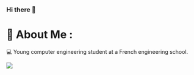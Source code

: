 ### Hi there 👋

# 💫 About Me :
💻 Young computer engineering student at a French engineering school.<br>

![](https://github-readme-stats.vercel.app/api/top-langs/?username=SeyZiiZ&theme=buefy&hide_border=false&include_all_commits=true&count_private=false&layout=compact)
